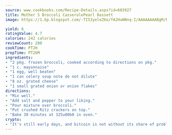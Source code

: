```yaml
---
source: www.cookbooks.com/Recipe-Details.aspx?id=603927
title: Mother S Broccoli CasserolePearl Bassett  
image: https://1.bp.blogspot.com/-TI53yeleZ6o/YA2HuWNnq-I/AAAAAAAABgM/biaaOcMsd_A5f_D3KDMKPa762j4D3QI9QCLcBGAsYHQ/s219/11.png

yield: 6
ratingValue: 4.7
calories: 242 calories
reviewCount: 200
cookTime: PT2H
prepTime: PT26M
ingredients:
- "2 pkg. frozen broccoli, cooked according to directions on pkg."
- "1 c. mayonnaise"
- "1 egg, well beaten"
- "1 can celery soup note do not dilute"
- "8 oz. grated cheese"
- "1 small grated onion or onion flakes"
directions:
- "Mix well."
- "Add salt and pepper to your liking."
- "Pour mixture over broccoli."
- "Put crushed Ritz crackers on top."
- "Bake 30 minutes at 325u00b0 in oven."
crypto:
- "It's still early days, and bitcoin is not without its share of problems."
---
```

